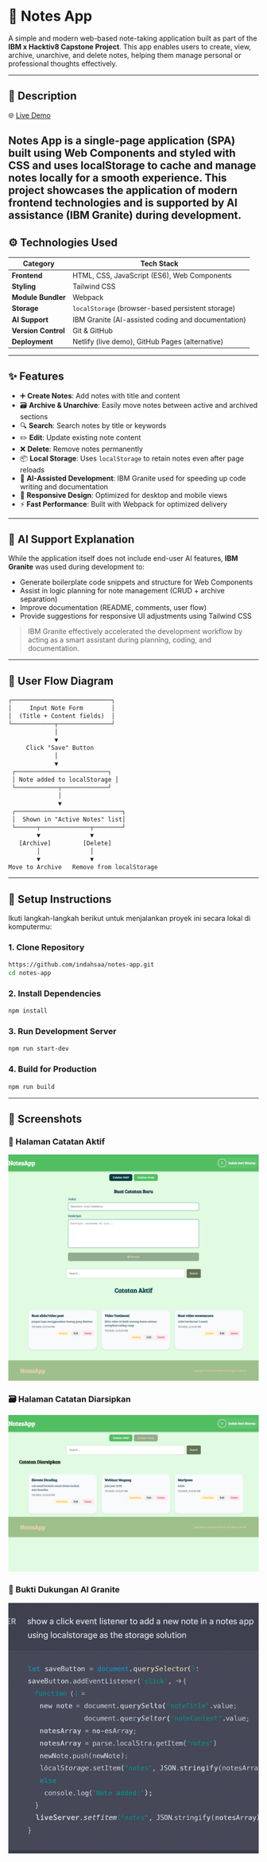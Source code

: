 # 📝 Notes App

A simple and modern web-based note-taking application built as part of the **IBM x Hacktiv8 Capstone Project**. This app enables users to create, view, archive, unarchive, and delete notes, helping them manage personal or professional thoughts effectively.

---

## 📌 Description

🌐 [Live Demo](https://capstone-notes-app.netlify.app/)


**Notes App** is a single-page application (SPA) built using **Web Components** and styled with CSS  and uses 
**localStorage** to cache and manage notes locally for a smooth experience. This project showcases the application of modern frontend technologies and is supported by 
**AI assistance (IBM Granite)** during development.
---

## ⚙️ Technologies Used

| Category         | Tech Stack                                        |
|------------------|---------------------------------------------------|
| **Frontend**     | HTML, CSS, JavaScript (ES6), Web Components       |
| **Styling**      | Tailwind CSS                                      |
| **Module Bundler** | Webpack                                         |
| **Storage**      | `localStorage` (browser-based persistent storage) |
| **AI Support**   | IBM Granite (AI-assisted coding and documentation)|
| **Version Control** | Git & GitHub                                   |
| **Deployment**   | Netlify (live demo), GitHub Pages (alternative)   |

---

## ✨ Features

- ➕ **Create Notes**: Add notes with title and content
- 🗃️ **Archive & Unarchive**: Easily move notes between active and archived sections
- 🔍 **Search**: Search notes by title or keywords
- ✏️ **Edit**: Update existing note content
- ❌ **Delete**: Remove notes permanently
- 📦 **Local Storage**: Uses `localStorage` to retain notes even after page reloads
- 🧠 **AI-Assisted Development**: IBM Granite used for speeding up code writing and documentation
- 📱 **Responsive Design**: Optimized for desktop and mobile views
- ⚡ **Fast Performance**: Built with Webpack for optimized delivery

---

## 🤖 AI Support Explanation

While the application itself does not include end-user AI features, **IBM Granite** was used during development to:

- Generate boilerplate code snippets and structure for Web Components
- Assist in logic planning for note management (CRUD + archive separation)
- Improve documentation (README, comments, user flow)
- Provide suggestions for responsive UI adjustments using Tailwind CSS

> IBM Granite effectively accelerated the development workflow by acting as a smart assistant during planning, coding, and documentation.

---

## 🔄 User Flow Diagram

```
┌────────────────────────────┐
│     Input Note Form        │
│  (Title + Content fields)  │
└────────────┬───────────────┘
             │
             ▼
     Click "Save" Button
             │
             ▼
 ┌──────────────────────────┐
 │ Note added to localStorage │
 └────────────┬─────────────┘
              │
              ▼
 ┌──────────────────────────────┐
 │  Shown in "Active Notes" list│
 └──────┬──────────────┬────────┘
        ▼              ▼
   [Archive]         [Delete]
        │              │
        ▼              ▼
Move to Archive   Remove from localStorage
```

---

## 🚀 Setup Instructions

Ikuti langkah-langkah berikut untuk menjalankan proyek ini secara lokal di komputermu:

### 1. Clone Repository

```bash
https://github.com/indahsaa/notes-app.git
cd notes-app
```

### 2. Install Dependencies

```bash
npm install
```

### 3. Run Development Server

```bash
npm run start-dev
```

### 4. Build for Production

```bash
npm run build
```

---

## 📸 Screenshots

### 📝 Halaman Catatan Aktif
![Active Notes Screenshot](./screenshots/active-notes.png)

### 🗃️ Halaman Catatan Diarsipkan
![Archived Notes Screenshot](./screenshots/archived-notes.png)

### 🤖 Bukti Dukungan AI Granite
![AI Support Screenshot](./screenshots/ai-support.png)
